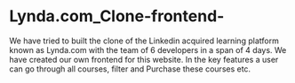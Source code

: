 # Lynda.com_Clone-frontend-
We have tried to built the clone of the Linkedin acquired learning platform known as Lynda.com with the team of 6 developers in a span of 4 days. We have created our own frontend for this website. In the key features a user can go through all courses, filter and Purchase these courses etc.
